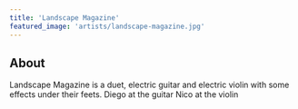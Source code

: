 ```yaml
---
title: 'Landscape Magazine'
featured_image: 'artists/landscape-magazine.jpg'
---
```


## About

Landscape Magazine is a duet, electric guitar and electric violin with some effects under their feets. Diego at the guitar Nico at the violin
